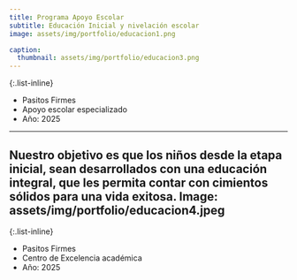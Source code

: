 ```yaml
---
title: Programa Apoyo Escolar
subtitle: Educación Inicial y nivelación escolar
image: assets/img/portfolio/educacion1.png

caption:
  thumbnail: assets/img/portfolio/educacion3.png
---
```


{:.list-inline}
- Pasitos Firmes
- Apoyo escolar especializado
- Año: 2025
---
Nuestro objetivo es que los niños desde la etapa inicial, sean desarrollados con una educación integral, que les permita contar con cimientos sólidos para una vida exitosa.
Image: assets/img/portfolio/educacion4.jpeg
---

{:.list-inline}
- Pasitos Firmes
- Centro de Excelencia académica
- Año: 2025
